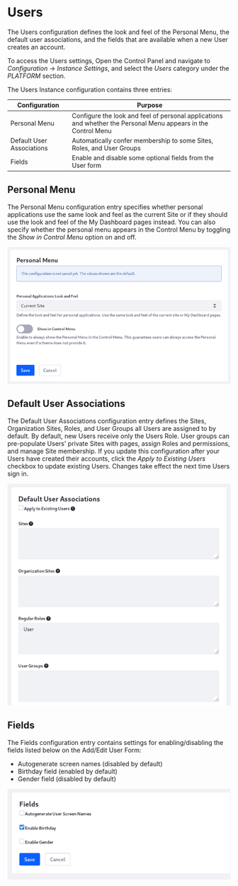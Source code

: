 # Users

The Users configuration defines the look and feel of the Personal Menu, the default user associations, and the fields that are available when a new User creates an account.

To access the Users settings, Open the Control Panel and navigate to _Configuration_ &rarr; _Instance Settings_, and select the _Users_ category under the _PLATFORM_ section.

The Users Instance configuration contains three entries:

| Configuration             | Purpose                                                                                                        |
| ------------------------- | -------------------------------------------------------------------------------------------------------------- |
| Personal Menu             | Configure the look and feel of personal applications and whether the Personal Menu appears in the Control Menu |
| Default User Associations | Automatically confer membership to some Sites, Roles, and User Groups                                          |
| Fields                    | Enable and disable some optional fields from the User form                                                     |

## Personal Menu

The Personal Menu configuration entry specifies whether personal applications use the same look and feel as the current Site or if they should use the look and feel of the My Dashboard pages instead. You can also specify whether the personal menu appears in the Control Menu by toggling the _Show in Control Menu_ option on and off.

![Configure the Personal Menu at the instance scope.](./users/images/01.png)

## Default User Associations

The Default User Associations configuration entry defines the Sites, Organization Sites, Roles, and User Groups all Users are assigned to by default. By default, new Users receive only the Users Role. User groups can pre-populate Users' private Sites with pages, assign Roles and permissions, and manage Site membership. If you update this configuration after your Users have created their accounts, click the _Apply to Existing Users_ checkbox to update existing Users. Changes take effect the next time Users sign in.

![Specify the default associations for all the instance's new Users.](./users/images/02.png)

## Fields

The Fields configuration entry contains settings for enabling/disabling the fields listed below on the Add/Edit User Form:

-   Autogenerate screen names (disabled by default)
-   Birthday field (enabled by default)
-   Gender field (disabled by default)

![Configure whether to use autogenerated screen names, birthdays, and gender for the instance's Users.](./users/images/03.png)
